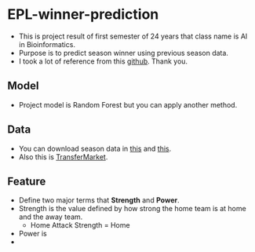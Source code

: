 # EPL-winner-prediction
* This is project result of first semester of 24 years that class name is AI in Bioinformatics.
* Purpose is to predict season winner using previous season data.
* I took a lot of reference from this [github](https://github.com/ClassifiedEgg/Predicting-EPL-Season-using-Machine-Learning?tab=readme-ov-file). Thank you.

## Model
* Project model is Random Forest but you can apply another method.

## Data
* You can download season data in [this](https://www.football-data.co.uk/) and [this](https://fixturedownload.com/).
* Also this is [TransferMarket](https://www.transfermarkt.com/).

## Feature
* Define two major terms that __Strength__ and __Power__.
* Strength is the value defined by how strong the home team is at home and the away team.
  * Home Attack Strength = Home 
* Power is
* 
